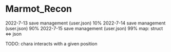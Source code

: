 # Marmot_Recon

2022-7-13
save management (user.json) 10%
2022-7-14
save management (user.json) 90%
2022-7-15
save management (user.json) 99%
map: struct <=> json


TODO:
chara interacts with a given position